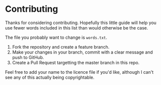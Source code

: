 # Contributing

Thanks for considering contributing. Hopefully this little guide will help you
use fewer words included in this list than would otherwise be the case.

The file you probably want to change is `words.txt`.

1. Fork the repository and create a feature branch.
2. Make your changes in your branch, commit with a clear message and push to
   GitHub.
3. Create a Pull Request targetting the master branch in this repo.

Feel free to add your name to the licence file if you'd like, although I can't
see any of this actually being copyrightable.
